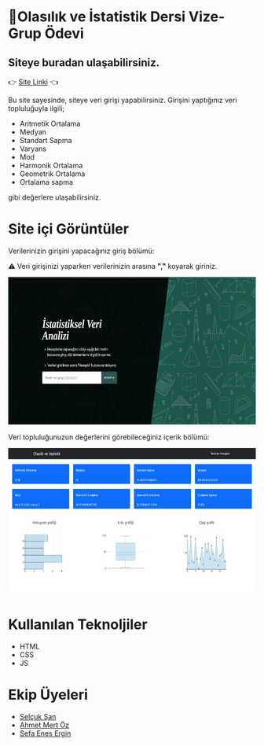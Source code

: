 # 🧮Olasılık ve İstatistik Dersi Vize-Grup Ödevi

## Siteye buradan ulaşabilirsiniz.
👉 [Site Linki]() 👈

Bu site sayesinde, siteye veri girişi yapabilirsiniz.
Girişini yaptığınız veri topluluğuyla ilgili;

- Aritmetik Ortalama
- Medyan
- Standart Sapma
- Varyans
- Mod 
- Harmonik Ortalama
- Geometrik Ortalama
- Ortalama sapma

gibi değerlere ulaşabilirsiniz.

# Site içi Görüntüler

Verilerinizin girişini yapacağınız giriş bölümü:

⚠️ Veri girişinizi yaparken verilerinizin arasına <b>","</b> koyarak giriniz.

<img src="images/index.JPG"  width="600" height="300">

Veri topluluğunuzun değerlerini görebileceğiniz içerik bölümü:

<img src="images/result.PNG"  width="600" height="300">

# Kullanılan Teknoljiler

- HTML
- CSS
- JS

# Ekip Üyeleri

- [Selçuk Şan](https://github.com/selcuksan)
- [Ahmet Mert Öz](https://github.com/ahmetmert1)
- [Sefa Enes Ergin](https://github.com/sefaenesergin) 

